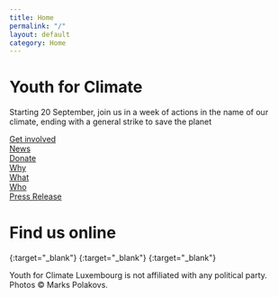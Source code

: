 ```yaml
---
title: Home
permalink: "/"
layout: default
category: Home
---
```


# Youth for Climate

<span class="big">Starting 20 September,</span> join us in a <span class="sec--">week of actions</span> in the name of our climate, ending with a <span class="sec">general strike to save the planet</span>


<div class="action">
    <div class="amod wide">
        <a href="get-involved">Get involved</a>
    </div>
    <div class="amod">
        <a href="news">News</a>
    </div>
    <div class="amod">
        <a href="donate">Donate</a>
    </div>
    <div class="amod">
        <a href="why">Why</a>
    </div>
    <div class="amod">
        <a href="what">What</a>
    </div>
    <div class="amod">
        <a href="who">Who</a>
    </div>
    <div class="amod small">
        <a href="press/en"><span>Press Release</span></a>
    </div>
</div>

# Find us online

[<i class="fab fa-facebook"></i>](https://www.facebook.com/events/430147554456065/){:target="_blank"}
[<i class="fab fa-instagram"></i>](https://instagram.com/youthforclimatelux){:target="_blank"}
[<i class="fab fa-twitter"></i>](https://twitter.com/YFCLuxembourg){:target="_blank"}

<span class="footer">Youth for Climate Luxembourg is not affiliated with any political party. Photos © Marks Polakovs.</span>